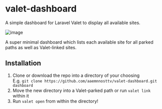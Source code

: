 # valet-dashboard

A simple dashboard for Laravel Valet to display all available sites.

![image](https://user-images.githubusercontent.com/1621608/44816275-79dca380-abea-11e8-83cc-38f19d11fb25.png)

A super minimal dashboard which lists each available site for all parked paths as well as Valet-linked sites.

## Installation

1. Clone or download the repo into a directory of your choosing  
E.g. `git clone https://github.com/aaemnnosttv/valet-dashboard.git dashboard`
1. Move the new directory into a Valet-parked path or run `valet link` within it
1. Run `valet open` from within the directory!
